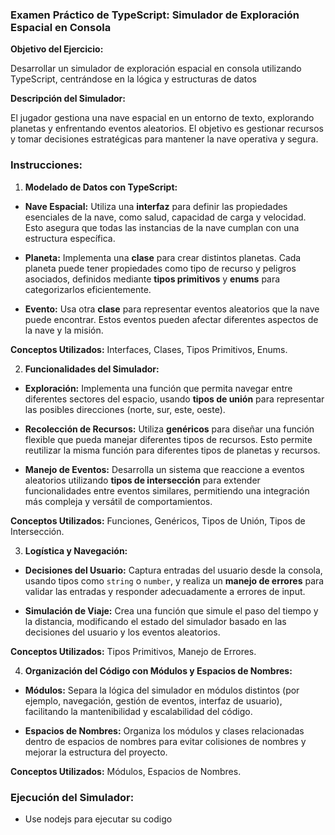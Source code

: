 ### Examen Práctico de TypeScript: Simulador de Exploración Espacial en Consola

**Objetivo del Ejercicio:**

Desarrollar un simulador de exploración espacial en consola utilizando TypeScript, centrándose en la lógica y estructuras de datos

**Descripción del Simulador:**

El jugador gestiona una nave espacial en un entorno de texto, explorando planetas y enfrentando eventos aleatorios. El objetivo es gestionar recursos y tomar decisiones estratégicas para mantener la nave operativa y segura.

### Instrucciones:

1. **Modelado de Datos con TypeScript:**

- **Nave Espacial:** Utiliza una **interfaz** para definir las propiedades esenciales de la nave, como salud, capacidad de carga y velocidad. Esto asegura que todas las instancias de la nave cumplan con una estructura específica.

- **Planeta:** Implementa una **clase** para crear distintos planetas. Cada planeta puede tener propiedades como tipo de recurso y peligros asociados, definidos mediante **tipos primitivos** y **enums** para categorizarlos eficientemente.

- **Evento:** Usa otra **clase** para representar eventos aleatorios que la nave puede encontrar. Estos eventos pueden afectar diferentes aspectos de la nave y la misión.

**Conceptos Utilizados:** Interfaces, Clases, Tipos Primitivos, Enums.

2. **Funcionalidades del Simulador:**

- **Exploración:** Implementa una función que permita navegar entre diferentes sectores del espacio, usando **tipos de unión** para representar las posibles direcciones (norte, sur, este, oeste).

- **Recolección de Recursos:** Utiliza **genéricos** para diseñar una función flexible que pueda manejar diferentes tipos de recursos. Esto permite reutilizar la misma función para diferentes tipos de planetas y recursos.

- **Manejo de Eventos:** Desarrolla un sistema que reaccione a eventos aleatorios utilizando **tipos de intersección** para extender funcionalidades entre eventos similares, permitiendo una integración más compleja y versátil de comportamientos.

**Conceptos Utilizados:** Funciones, Genéricos, Tipos de Unión, Tipos de Intersección.

3. **Logística y Navegación:**

- **Decisiones del Usuario:** Captura entradas del usuario desde la consola, usando tipos como `string` o `number`, y realiza un **manejo de errores** para validar las entradas y responder adecuadamente a errores de input.

- **Simulación de Viaje:** Crea una función que simule el paso del tiempo y la distancia, modificando el estado del simulador basado en las decisiones del usuario y los eventos aleatorios.

**Conceptos Utilizados:** Tipos Primitivos, Manejo de Errores.

4. **Organización del Código con Módulos y Espacios de Nombres:**

- **Módulos:** Separa la lógica del simulador en módulos distintos (por ejemplo, navegación, gestión de eventos, interfaz de usuario), facilitando la mantenibilidad y escalabilidad del código.

- **Espacios de Nombres:** Organiza los módulos y clases relacionadas dentro de espacios de nombres para evitar colisiones de nombres y mejorar la estructura del proyecto.

**Conceptos Utilizados:** Módulos, Espacios de Nombres.

### Ejecución del Simulador:

- Use nodejs para ejecutar su codigo
